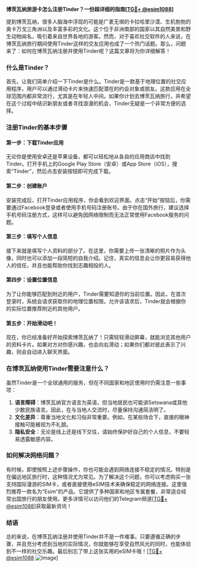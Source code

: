 **博茨瓦纳旅游卡怎么注册Tinder？一份超详细的指南[[TG💪+ @esim1088](https://t.me/s/esim1088)]**

提到博茨瓦纳，很多人脑海中浮现的可能是广袤无垠的卡拉哈里沙漠、生机勃勃的奥卡万戈三角洲以及丰富多彩的文化。这个位于非洲南部的国家以其自然美景和野生动物闻名，吸引着来自世界各地的游客。然而，对于喜欢社交软件的人来说，在博茨瓦纳旅行期间使用Tinder这样的交友应用也成了一个热门话题。那么，问题来了：如何在博茨瓦纳注册并使用Tinder呢？这篇文章将为你详细解答！

### 什么是Tinder？

首先，让我们简单介绍一下Tinder是什么。Tinder是一款基于地理位置的社交应用程序，用户可以通过滑动卡片来快速匹配潜在的约会对象或朋友。这款应用在全球范围内都非常流行，尤其是在年轻人中间。如果你计划去博茨瓦纳旅行，并希望在这个过程中结识新朋友或者寻找浪漫的机会，Tinder无疑是一个非常方便的选择。

### 注册Tinder的基本步骤

#### 第一步：下载Tinder应用
无论你是使用安卓还是苹果设备，都可以轻松地从各自的应用商店中找到Tinder。打开手机上的Google Play Store（安卓）或App Store（iOS），搜索“Tinder”，然后点击安装按钮即可完成下载。

#### 第二步：创建账户
安装完成后，打开Tinder应用程序，你会看到欢迎界面。点击“开始”按钮后，你需要通过Facebook登录或者使用手机号码注册账号。由于你在国外旅行，建议选择手机号码注册方式，这样可以避免因网络限制而无法正常使用Facebook服务的问题。

#### 第三步：填写个人信息
接下来就是填写个人资料的部分了。在这里，你需要上传一张清晰的照片作为头像，同时也可以添加一段简短的自我介绍。记住，真实的信息会让你更容易获得他人的信任，并且也能帮助你找到志趣相投的人。

#### 第四步：设置位置信息
为了让你能够匹配到附近的用户，Tinder需要知道你的当前位置。因此，在首次登录时，系统会请求获取你的地理位置权限。允许该请求后，Tinder就会根据你的实际位置推荐附近的其他用户。

#### 第五步：开始滑动吧！
现在，你已经准备好开始探索博茨瓦纳了！只需轻轻滑动屏幕，就能浏览其他用户的资料卡片。如果对方对你感兴趣，也会向右滑动；如果你们都对彼此表示了兴趣，则会自动进入聊天界面。

### 在博茨瓦纳使用Tinder需要注意什么？

虽然Tinder是一个全球通用的服务，但在不同国家和地区使用时仍需注意一些事项：

1. **语言障碍**：博茨瓦纳官方语言为英语，但当地居民也可能讲Setswana或其他少数民族语言。因此，在与当地人交流时，尽量保持沟通简洁明了。
2. **文化差异**：尊重当地文化和习俗非常重要。例如，在某些场合下，直接的眼神接触可能被视为不礼貌。
3. **隐私安全**：无论是线上还是线下交往，请始终保护好自己的个人信息，不要轻易透露敏感内容。

### 如何解决网络问题？

有时候，即使按照上述步骤操作，你也可能会遇到网络连接不稳定的情况。特别是在偏远地区旅行时，这种情况尤为常见。为了解决这个问题，你可以考虑购买一张支持国际漫游的SIM卡，或者直接使用eSIM技术来确保稳定的网络连接。这里强烈推荐一款名为“Esim”的产品，它提供了多种国家和地区专属套餐，非常适合经常出国旅行的朋友使用。更多详情可以访问他们的Telegram频道[[TG💪+ @esim1088](https://t.me/s/esim1088)]获取最新资讯！

### 结语

总的来说，在博茨瓦纳注册并使用Tinder并不是一件难事。只要遵循正确的步骤，并且充分考虑到当地的实际情况，你就能够在享受自然风光的同时，也能体验到不一样的社交乐趣。最后别忘了带上这张实用的eSIM卡哦！[[TG💪+ @esim1088](https://t.me/s/esim1088) ![Image](https://i.postimg.cc/4NQfJmqS/Snipaste-2025-05-13-00-14-12.png)]